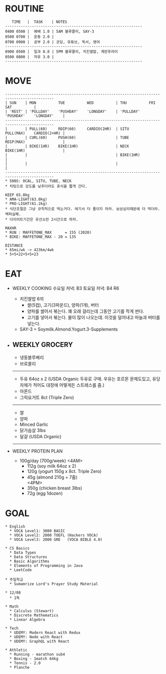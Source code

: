 # ROUTINE
  ```
     TIME   |  TASK    | NOTES
  --------------------------------------------------------------
  0400 0500 |  예배 1.0 | 5AM 블루콜리, SAY-3
  0500 0700 |  운동 2.0 | 
  0700 0900 |  공부 2.0 | 코딩, 유튜브, 독서, 영어
  --------------------------------------------------------------
  0900 0500 |  일과 8.0 | 5PM 블루콜리, 치킨쌀밥, 계란후라이
  0500 0800 |  자유 3.0 | 
  --------------------------------------------------------------
  ```

# MOVE
  ```
  --------------------------------------------------------------------------------------------
  | SUN    | MON          TUE          WED          | THU          FRI          SAT          |
  | 'REST' | 'PULLDAY'    'PUSHDAY'    'LONGDAY'    | 'PULLDAY'    'PUSHDAY'    'LONGDAY'    |
  --------------------------------------------------------------------------------------------
  |        | PULL(60)     RDIP(60)     CARDIO(2HR)  | SITU         PULL(MAX)    CARDIO(2+HR) |
  |        | CURL(60)     PUSH(60)                  | TUBE         RDIP(MAX)                 |
  |        | BIKE(1HR)    BIKE(1HR)                 | NECK         BIKE(1HR)                 |
  |        |                                        | BIKE(1HR)                              |
  |        |                                        |                                        |
  --------------------------------------------------------------------------------------------
  * 500S: OCAL, SITU, TUBE, NECK
  * 치팅으로 강도를 낮추더라도 휴식을 짧게 간다.
  
  KEEP 65.0kg
  * AMA-LIGHT(63.0kg)
  * PRO-LIGHT(61.2kg)
  * 식단조절은 그냥 규칙적으로 먹는거다. 여기서 더 줄이지 마라. 보상심리때문에 더 먹더라. 백퍼실패.
  * 다이어트기간은 유산소만 2시간으로 하자.
  
  MAXHR
  * RUN : MAFFETONE_MAX      = 155 (2020)
  * BIKE: MAFFETONE_MAX - 20 = 135
  
  DISTANCE
  * 65mi/wk -> 423km/4wk
  * 5+5+22+5+5+23
  ```

# EAT
  * WEEKLY COOKING
    수요일 저녁: B3
    토요일 저녁: B4 R6
    - 치킨쌀밥 6끼
      - 쌀(5컵), 고기(3파운드), 양파(1개), 버터
      - 양파를 썰어서 볶는다. 꽤 오래 걸리는데 그동안 고기를 작게 썬다.
      - 고기를 넣어서 볶는다. 물이 많이 나오는데. 이것을 덜어내고 마늘과 버터를 넣는다.
    - SAY-3 = Soymilk.Almond.Yogurt.3-Supplements
    
  * WEEKLY GROCERY
    ---------------------
    - 냉동블루베리
    - 브로콜리
    ---------------------
    - 두유 64oz x 2 (USDA Organic 두유로 구매. 우유는 호르몬 문제도있고, 유당자체가 적어도 대장에 어떻게든 스트레스를 줌.)
    - 아몬드
    - 그릭요거트 8ct (Triple Zero)
    ---------------------
    - 쌀
    - 양파
    - Minced Garlic
    - 닭가슴살 3lbs
    - 달걀 (USDA Organic)
    ---------------------
    
  * WEEKLY PROTEIN PLAN
    * 100g/day (700g/week)
    <4AM>
      - 112g (soy milk 64oz x 2)
      - 120g (yogurt 150g x 8ct. Triple Zero)
      - 45g (almond 210g = 7줌)    
    <4PM>
      - 350g (chicken breast 3lbs)
      -  72g (egg 1dozen)
 
# GOAL
```
* English
  * VOCA Level1: 3000 BASIC
  * VOCA Level2: 2000 TOEFL (Hackers VOCA)
  * VOCA Level3: 2000 GRE   (VOCA BIBLE 4.0)

* CS Basics
  * Data Types
  * Data Structures
  * Basic Algorithms
  * Elements of Programming in Java
  * LeetCode

* 주일학교
  * Sumamrize Lord's Prayer Study Material
  
* 12/08
  * 1독

* Math
  * Calculus (Stewart)
  * Discrete Mathematics
  * Linear Algebra

* Tech
  * UDEMY: Modern React with Redux
  * UDEMY: Node with React
  * UDEMY: GraphQL with React

* Athletic
  * Running - marathon sub4
  * Boxing - 1match 64kg
  * Tennis - 2.0
  * Planche
```
